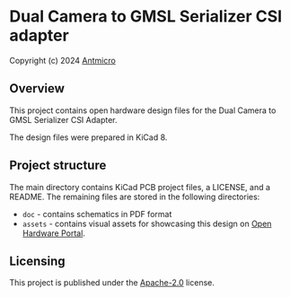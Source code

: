 # Dual Camera to GMSL Serializer CSI adapter

Copyright (c) 2024 [Antmicro](https://www.antmicro.com)


## Overview

This project contains open hardware design files for the Dual Camera to GMSL Serializer CSI Adapter.

The design files were prepared in KiCad 8.

## Project structure

The main directory contains KiCad PCB project files, a LICENSE, and a README.
The remaining files are stored in the following directories:

* `doc` - contains schematics in PDF format
* `assets` - contains visual assets for showcasing this design on [Open Hardware Portal](https://openhardware.antmicro.com).

## Licensing

This project is published under the [Apache-2.0](LICENSE) license.
